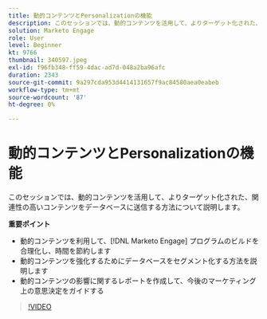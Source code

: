 ```yaml
---
title: 動的コンテンツとPersonalizationの機能
description: このセッションでは、動的コンテンツを活用して、よりターゲット化された、関連性の高いコンテンツをデータベースに送信する方法について説明します。
solution: Marketo Engage
role: User
level: Beginner
kt: 9766
thumbnail: 340597.jpeg
exl-id: f96fb348-ff59-4dac-ad7d-048a2ba96afc
duration: 2343
source-git-commit: 9a297cda953d4414131657f9ac84580aea0eabeb
workflow-type: tm+mt
source-wordcount: '87'
ht-degree: 0%

---
```


# 動的コンテンツとPersonalizationの機能

このセッションでは、動的コンテンツを活用して、よりターゲット化された、関連性の高いコンテンツをデータベースに送信する方法について説明します。

**重要ポイント**

* 動的コンテンツを利用して、[!DNL Marketo Engage] プログラムのビルドを合理化し、時間を節約します
* 動的コンテンツを強化するためにデータベースをセグメント化する方法を説明します
* 動的コンテンツの影響に関するレポートを作成して、今後のマーケティング上の意思決定をガイドする

>[!VIDEO](https://video.tv.adobe.com/v/340597/?quality=12&learn=on)
